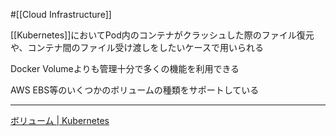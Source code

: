 #[[Cloud Infrastructure]]

[[Kubernetes]]においてPod内のコンテナがクラッシュした際のファイル復元や、コンテナ間のファイル受け渡しをしたいケースで用いられる

Docker Volumeよりも管理十分で多くの機能を利用できる

AWS EBS等のいくつかのボリュームの種類をサポートしている

---

[ボリューム | Kubernetes](https://kubernetes.io/ja/docs/concepts/storage/volumes/)